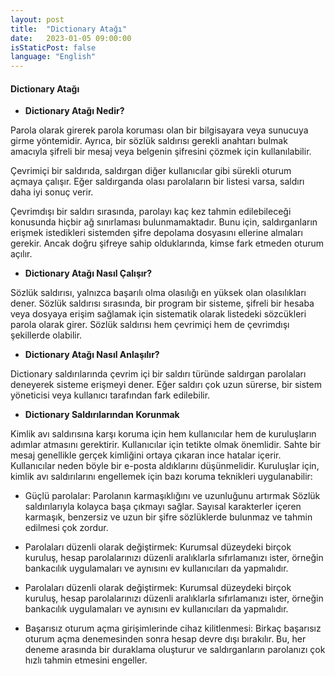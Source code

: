 ```yaml
---
layout: post
title:  "Dictionary Atağı"
date:   2023-01-05 09:00:00
isStaticPost: false
language: "English"
---
```


#### **Dictionary Atağı**

- **Dictionary Atağı Nedir?**

Parola olarak girerek parola koruması olan bir bilgisayara veya sunucuya girme yöntemidir. Ayrıca, bir sözlük saldırısı gerekli anahtarı bulmak amacıyla şifreli bir mesaj veya belgenin şifresini çözmek için kullanılabilir.

Çevrimiçi bir saldırıda, saldırgan diğer kullanıcılar gibi sürekli oturum açmaya çalışır. Eğer saldırganda olası parolaların bir listesi varsa, saldırı daha iyi sonuç verir.

Çevrimdışı bir saldırı sırasında, parolayı kaç kez tahmin edilebileceği konusunda hiçbir ağ sınırlaması bulunmamaktadır. Bunu için, saldırganların erişmek istedikleri sistemden şifre depolama dosyasını ellerine almaları gerekir. Ancak doğru şifreye sahip olduklarında, kimse fark etmeden oturum açılır.

- **Dictionary Atağı Nasıl Çalışır?**

Sözlük saldırısı, yalnızca başarılı olma olasılığı en yüksek olan olasılıkları dener. Sözlük saldırısı sırasında, bir program bir sisteme, şifreli bir hesaba veya dosyaya erişim sağlamak için sistematik olarak listedeki sözcükleri parola olarak girer. Sözlük saldırısı hem çevrimiçi hem de çevrimdışı şekillerde olabilir.

- **Dictionary Atağı Nasıl Anlaşılır?**

Dictionary saldırılarında çevrim içi bir saldırı türünde saldırgan parolaları deneyerek sisteme erişmeyi dener. Eğer saldırı çok uzun sürerse, bir sistem yöneticisi veya kullanıcı tarafından fark edilebilir.

- **Dictionary Saldırılarından Korunmak**

Kimlik avı saldırısına karşı koruma için hem kullanıcılar hem de kuruluşların adımlar atmasını gerektirir. Kullanıcılar için tetikte olmak önemlidir. Sahte bir mesaj genellikle gerçek kimliğini ortaya çıkaran ince hatalar içerir. Kullanıcılar neden böyle bir e-posta aldıklarını düşünmelidir. Kuruluşlar için, kimlik avı saldırılarını engellemek için bazı koruma teknikleri uygulanabilir:
 - Güçlü parolalar: Parolanın karmaşıklığını ve uzunluğunu artırmak Sözlük saldırılarıyla kolayca başa çıkmayı sağlar. Sayısal karakterler içeren karmaşık, benzersiz ve uzun bir şifre sözlüklerde bulunmaz ve tahmin edilmesi çok zordur.

 - Parolaları düzenli olarak değiştirmek: Kurumsal düzeydeki birçok kuruluş, hesap parolalarınızı düzenli aralıklarla sıfırlamanızı ister, örneğin bankacılık uygulamaları ve aynısını ev kullanıcıları da yapmalıdır.

 - Parolaları düzenli olarak değiştirmek: Kurumsal düzeydeki birçok kuruluş, hesap parolalarınızı düzenli aralıklarla sıfırlamanızı ister, örneğin bankacılık uygulamaları ve aynısını ev kullanıcıları da yapmalıdır.

 - Başarısız oturum açma girişimlerinde cihaz kilitlenmesi: Birkaç başarısız oturum açma denemesinden sonra hesap devre dışı bırakılır. Bu, her deneme arasında bir duraklama oluşturur ve saldırganların parolanızı çok hızlı tahmin etmesini engeller.